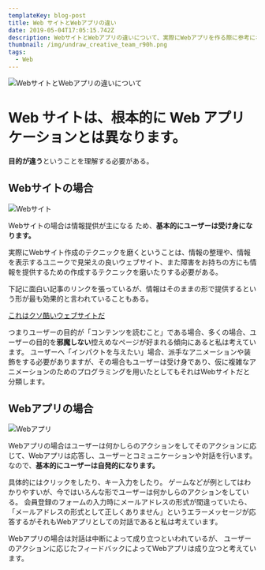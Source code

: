 ```yaml
---
templateKey: blog-post
title: Web サイトとWebアプリの違い
date: 2019-05-04T17:05:15.742Z
description: WebサイトとWebアプリの違いについて、実際にWebアプリを作る際に参考になればと思い、自分なりに違いをまとめてみました。
thumbnail: /img/undraw_creative_team_r90h.png
tags:
  - Web
---
```

![WebサイトとWebアプリの違いについて](/img/undraw_creative_team_r90h.png "WebサイトとWebアプリの違いについて")

# Web サイトは、根本的に Web アプリケーションとは異なります。

**目的が違う**ということを理解する必要がある。

## Webサイトの場合

![Webサイト](/img/undraw_mobile_app_0irr.png "Webサイト")

Webサイトの場合は情報提供が主になる
ため、**基本的にユーザーは受け身になります。**

実際にWebサイト作成のテクニックを磨くということは、情報の整理や、情報を表示するユニークで見栄えの良いウェブサイト、また障害をお持ちの方にも情報を提供するための作成するテクニックを磨いたりする必要がある。

下記に面白い記事のリンクを張っているが、情報はそのままの形で提供するという形が最も効果的と言われていることもある。

[これはクソ酷いウェブサイトだ
](http://toshimaru.net/motherfuckingwebsite/) 

つまりユーザーの目的が「コンテンツを読むこと」である場合、多くの場合、ユーザーの目的を**邪魔しない**控えめなページが好まれる傾向にあると私は考えています。
ユーザーへ「インパクトを与えたい」場合、派手なアニメーションや装飾をする必要がありますが、その場合もユーザーは受け身であり、仮に複雑なアニメーションのためのプログラミングを用いたとしてもそれはWebサイトだと分類します。

## Webアプリの場合

![Webアプリ](/img/undraw_post_online_dkuk.png "Webアプリ")

Webアプリの場合はユーザーは何かしらのアクションをしてそのアクションに応じて、Webアプリは応答し、ユーザーとコミュニケーションや対話を行います。なので、**基本的にユーザーは自発的になります。**

具体的にはクリックをしたり、キー入力をしたり。
ゲームなどが例としてはわかりやすいが、今ではいろんな形でユーザーは何かしらのアクションをしている。
会員登録のフォームの入力時にメールアドレスの形式が間違っていたら、「メールアドレスの形式として正しくありません」というエラーメッセージが応答するがそれもWebアプリとしての対話であると私は考えています。

Webアプリの場合は対話は中断によって成り立つといわれているが、
ユーザーのアクションに応じたフィードバックによってWebアプリは成り立つと考えています。
